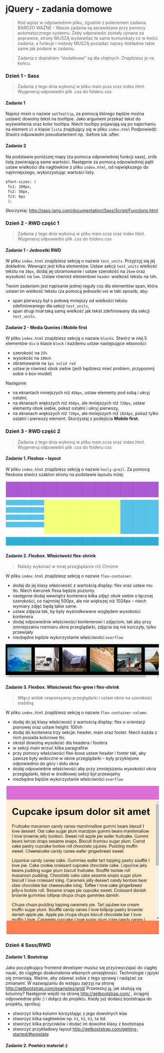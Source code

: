 # jQuery - zadania domowe
> Kod wpisz w odpowiednim pliku, zgodnie z poleceniem zadania.
BARDZO WAŻNE - Wasze zadania są sprawdzane przy pomocy automatycznego systemu. Żeby odpowiedzi zostały uznane za poprawne, strony MUSZĄ wyświetlać te same komunikaty co w treści zadania, a funkcje i metody MUSZĄ posiadać nazwy dokładnie takie same jak podane w zadaniu.

> Zadania z dopiskiem "dodatkowe" są dla chętnych. Znajdziesz je na końcu.

### Dzień 1 - Sass
> Zadania z tego dnia wykonuj w pliku main.scss oraz index.html. Wygeneruj odpowiedni plik .css do folderu css

#### Zadanie 1

Napisz mixin o nazwie `setTooltip`, za pomocą którego będzie można ustawić dowolny tekst na tooltipie. Jako argument przekaż tekst do wyświetlenia oraz kolor tooltipa. Niech tooltipy pojawiają się po najechaniu na element `ul` o klasie `lista` znajdujący się w pliku `index.html`
Podpowiedź: Stwórz odpowiedni pseudoelement np. :before lub :after.

#### Zadanie 2

Na podstawie poniższej mapy (za pomoca odpowiedniej funkcji sass), zrób listę zawierającą same wartości.
Następnie za pomocą odpowiedniej pętli ustaw wielkości dla nagłówków z pliku `index.html`, od największego do najmniejszego, wykorzystując wartości listy.

```
$font-sizes: (
 fs1: 100px,
 fs2: 50px,
 fs3: 6px
 );
```
Skorzystaj: http://sass-lang.com/documentation/Sass/Script/Functions.html

### Dzień 2 - RWD część 1
> Zadania z tego dnia wykonuj w pliku main.scss oraz index.html. Wygeneruj odpowiedni plik .css do folderu css

#### Zadanie 1 - Jednostki RWD

W pliku `index.html` znajdziesz sekcję o nazwie `test_units`. Przyjrzyj się jej dokładnie. Wewnąrz jest kilka elementów.
Ustaw sekcji `test_units` wielkość tekstu na `30px`, dodaj jej obramowanie i ustaw szerokość na `25em` oraz wysokość na `5em`.
Ustaw również elementowi `header` wielkość tekstu na `50%`.

Twoim zadaniem jest napisanie jednej reguły css dla elementów span, która ustawi im wielkość tekstu (za pomocą jednostki `em`) w taki sposób, aby:
* span pierwszy był o połowę mniejszy od wielkości tekstu zdefiniowanego dla sekcji `test_units`,
* span drugi miał taką samą wielkość jak tekst zdefiniowany dla sekcji  `test_units`.


#### Zadanie 2 - Media Queries i Mobile first
W pliku `index.html` znajdziesz sekcję o nazwie `blocks`.
Stwórz w niej 5 elementów `div` o klasie `block` i każdemu ustaw następujące własności:
* szerokość na `25%`
* wysokość na `100vh`
* obramowanie na `1px solid red`
* ustaw je również obok siebie (jeśli będziesz mieć problem, przypomnij sobie o box-model)

Następnie:
* na ekrantach mniejszych niż `450px`, ustaw elementy pod sobą i ukryj ostatni,
* na ekranach większych niż `450px`, ale mniejszych niż `720px`, ustaw elementy obok siebie, pokaż ostatni i ukryj pierwszy,
* na ekranach większych niż `720px`, ale mniejszych niż `1024px`, pokaż tylko ostatni i pierwszy element.
Skorzystaj z podejścia **Mobile first**.

### Dzień 3 - RWD część 2
> Zadania z tego dnia wykonuj w pliku main.scss oraz index.html. Wygeneruj odpowiedni plik .css do folderu css

#### Zadanie 1. Flexbox &ndash; layout
W pliku `index.html` znajdziesz sekcję o nazwie `hoily-grail`.
Za pomocą flexboxa stwórz szablon strony na podstawie layoutu niżej:

![grid](images/hoily.jpg)

#### Zadanie 2. Flexbox. Właściwość flex-shrink
> Należy wykonać w innej przeglądarce niż Chrome

W pliku `index.html` znajdziesz sekcję o nazwie `flex-container`. 

* dodaj do jej klasy właściwość z wartością display: flex oraz ustaw mu tło. Niech kierunek flexa będzie poziomy. 
* następnie dodaj wewnątrz kontenera kilka zdjęć obok siebie o łącznej szerokości, co najmniej 500px, ale nie większej niż 1024px – niech wymiary zdjęć będą takie same.
* ustaw zdjęcia tak, by były wyśrodkowane względem wysokości kontenera
* dodaj odpowiednie właściwości kontenerowi i zdjęciom, tak aby przy zmniejszaniu rozmiaru okna przeglądarki, zdjęcia się nie kurczyły, tylko przewijały
* niezbędne będzie wykorzystanie właściwości `overflow`

![Flexbox](images/flex-shrink.jpg)

#### Zadanie 3. Flexbox. Właściwość flex-grow i flex-shrink
> Włącz widok responsywny przeglądarki i ustaw okno na szerokość mobilną

W pliku `index.html` znajdziesz sekcję o nazwie `flex-container-column`. 

* dodaj do jej klasy właściwość z wartością display: flex o orientacji pionowej oraz ustaw height: 100vh
* dodaj do kontenera trzy sekcje: header, main oraz footer. Niech każda z nich posiada kolorowe tło. 
* określ dowolną wysokość dla headera i footera
* w sekcji main wrzuć kilka paragrafów
* przy pomocy właściwości flex-boxa ustaw header i footer tak, aby zawsze były widoczne w oknie przeglądarki – były przyklejone odpowiednio do góry i dołu okna
* dodaj odpowiednie właściwości aby przy zmniejszaniu wysokości okna przeglądarki, tekst w środkowej sekcji był przewijalny
* niezbędne będzie wykorzystanie właściwości `overflow`

![Flexbox](images/flex-grow-shrink.jpg)


### Dzień 4 Sass/RWD

#### Zadanie 1. Bootstrap

Jako początkujący frontend developer musisz się przyzwyczajać do ciągłej nauki, do ciągłego doskonalenia własnych umiejętności. Technologie i języki się zmieniają. Ważne, aby zdawać sobie z tego sprawę i nadążać za zmianami.
W nazwiązaniu do wstępu zajrzyj na stronę http://getbootstrap.com/examples/grid/
Przetestuj ją, jak skalują się kolumny?
Następnie wejdź na stronę http://getbootstrap.com/ , ściągnij odpowiednie pliki :) i dołącz do projektu.
Kiedy już dodasz bootstrapa do projektu, spróbuj:
* stworzyć kilka kolumn korzystając z jego dowolnych klas
* stworzyć kilka nagłówków np. `h1`, `h2`, `h3`, `h4` itd.
* stworzyć kilka przycisków i dodać im dowolne klasy z bootstrapa
* stworzyć przykładowy layout http://getbootstrap.com/getting-started/#template

#### Zadanie 2. Powtórz materiał :) 
